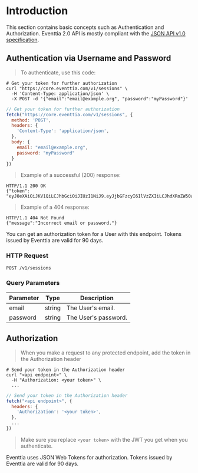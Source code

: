 # Introduction

This section contains basic concepts such as Authentication and Authorization.
Eventtia 2.0 API is mostly compliant with the [JSON API v1.0 specification](http://jsonapi.org/).


## Authentication via Username and Password

> To authenticate, use this code:

```shell
# Get your token for further authorization
curl "https://core.eventtia.com/v1/sessions" \
  -H 'Content-Type: application/json' \
  -X POST -d '{"email":"email@example.org", "password":"myPassword"}'
```

```javascript
// Get your token for further authorization
fetch("https://core.eventtia.com/v1/sessions", {
  method: 'POST',
  headers: {
    'Content-Type': 'application/json',
  },
  body: {
    email: "email@example.org",
    password: "myPassword"
  }
})
```

> Example of a successful (200) response:

```http
HTTP/1.1 200 OK
{"token": "eyJ0eXAiOiJKV1QiLCJhbGciOiJIUzI1NiJ9.eyJjbGFzcyI6IlVzZXIiLCJhdXRoZW50aWNhdGlvbl9rZXkiOiJ0ZXN0QGV2ZW50dGlhLmNvbSVyaSI6InRlc3QtZXZlbnQiLCJleHAiOjE1MjAzNTY1MDB9.s0m351gn4tuRe4sdF_qw3rTleleWh4TTTt35f1n4lLy"}
```

> Example of a 404 response:

```http
HTTP/1.1 404 Not Found
{"message":"Incorrect email or password."}
```

You can get an authorization token for a User with this endpoint. Tokens issued by Eventtia are valid for 90 days.

### HTTP Request

`POST /v1/sessions`

### Query Parameters

Parameter | Type | Description
--------- | ---- | -----------
email | string | The User's email.
password | string | The User's password.


## Authorization

> When you make a request to any protected endpoint, add the token in the Authorization header

```shell
# Send your token in the Authorization header
curl "<api endpoint>" \
  -H "Authorization: <your token>" \
  ...
```

```javascript
// Send your token in the Authorization header
fetch("<api endpoint>", {
  headers: {
    'Authorization': '<your token>',
  },
  ...
})
```

> Make sure you replace `<your token>` with the JWT you get when you authenticate.

Eventtia uses JSON Web Tokens for authorization. Tokens issued by Eventtia are valid for 90 days.
